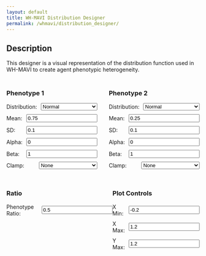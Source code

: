 ```yaml
---
layout: default
title: WH-MAVI Distribution Designer
permalink: /whmavi/distribution_designer/
---
```


## Description
This designer is a visual representation of the distribution function used in WH-MAVI to create agent phenotypic heterogeneity.

<script src="https://cdn.jsdelivr.net/npm/chart.js"></script>
<script src="https://ryanmimrie.github.io/assets/js/math.js"></script>

<style>

  h3 {
      text-align: left;
  }
  
  #controls {
    margin-top: 20px;
  }
  
  .control-group {
    margin-bottom: 10px;
    display: flex;
    align-items: center;
  }
  
  .control-group label {
    flex: 1;
    margin-right: 10px;
  }
  
  .control-group select {
    flex: 2;
  }
  
  @media (max-width: 768px) {

    h3 {
        text-align: center;
    }
    
      .control-group {
          flex-direction: column;
      }
  
      .control-group label {
          margin-right: 0;
          margin-bottom: 5px;
      }
  
      .control-group input[type="number"],
      .control-group select {
        flex: none;
        width: 95%;
      }
  }  

  .hidden {
    display: none;
  }
</style>

<canvas id="distributionChart" width="800" height="400"></canvas>

<div id="controls" style="display: flex; justify-content: space-between;">
  <!-- Distribution 1 Inputs -->
  <div id="distribution1-controls">
    <h3>Phenotype 1</h3>
    <div class="control-group">
      <label for="distribution1">Distribution:</label>
      <select id="distribution1" onchange="toggleInputs('1')">
        <option value="normal">Normal</option>
        <option value="johnson-su">Johnson-SU</option>
        <option value="beta">Beta</option>
      </select>
    </div>
    <div class="control-group" id="mean1-group">
      <label for="mean1">Mean:</label>
      <input type="number" id="mean1" value="0.75" step="0.01">
    </div>
    <div class="control-group" id="sd1-group">
      <label for="sd1">SD:</label>
      <input type="number" id="sd1" value="0.1" step="0.01">
    </div>
    <div class="control-group" id="alpha1-group">
      <label for="alpha1">Alpha:</label>
      <input type="number" id="alpha1" value="0" step="0.01">
    </div>
    <div class="control-group" id="beta1-group">
      <label for="beta1">Beta:</label>
      <input type="number" id="beta1" value="1" step="0.1">
    </div>
    <div class="control-group hidden" id="scale1-group">
      <label for="scale1">Scale:</label>
      <input type="number" id="scale1" value="1" step="0.1">
    </div>
    <div class="control-group" id="clamp1-group">
      <label for="clamp1">Clamp:</label>
      <select id="clamp1">
        <option value="none">None</option>
        <option value="ignore">Ignore</option>
        <option value="squish">Squish</option>
      </select>
    </div>
  </div>

  <!-- Distribution 2 Inputs -->
  <div id="distribution2-controls">
    <h3>Phenotype 2</h3>
    <div class="control-group">
      <label for="distribution2">Distribution:</label>
      <select id="distribution2" onchange="toggleInputs('2')">
        <option value="normal">Normal</option>
        <option value="johnson-su">Johnson-SU</option>
        <option value="beta">Beta</option>
      </select>
    </div>
    <div class="control-group" id="mean2-group">
      <label for="mean2">Mean:</label>
      <input type="number" id="mean2" value="0.25" step="0.01">
    </div>
    <div class="control-group" id="sd2-group">
      <label for="sd2">SD:</label>
      <input type="number" id="sd2" value="0.1" step="0.01">
    </div>
    <div class="control-group" id="alpha2-group">
      <label for="alpha2">Alpha:</label>
      <input type="number" id="alpha2" value="0" step="0.01">
    </div>
    <div class="control-group" id="beta2-group">
      <label for="beta2">Beta:</label>
      <input type="number" id="beta2" value="1" step="0.1">
    </div>
    <div class="control-group hidden" id="scale2-group">
      <label for="scale2">Scale:</label>
      <input type="number" id="scale2" value="1" step="0.1">
    </div>
    <div class="control-group" id="clamp2-group">
      <label for="clamp2">Clamp:</label>
      <select id="clamp2">
        <option value="none">None</option>
        <option value="ignore">Ignore</option>
        <option value="squish">Squish</option>
      </select>
    </div>
  </div>
</div>

<div id="controls" style="display: flex; justify-content: space-between;">
  <div id="population-controls">
    <h3>Ratio</h3>
    <div class="control-group">
          <label for="phenoratio">Phenotype Ratio:</label>
          <input type="number" id="phenoratio" value="0.5" step="0.01">
        </div>
  </div>
  <div id="plot-controls">
    <h3>Plot Controls</h3>
    <div class="control-group">
          <label for="xmin">X Min:</label>
          <input type="number" id="xmin" value="-0.2" step="0.1">
        </div>
    <div class="control-group">
      <label for="xmax">X Max:</label>
      <input type="number" id="xmax" value="1.2" step="0.1">
    </div>
    <div class="control-group">
      <label for="ymax">Y Max:</label>
      <input type="number" id="ymax" value="1.2" step="0.1">
    </div>
  </div>
</div>

<script>
function toggleInputs(groupNumber) {
  
  const distributionType = document.getElementById('distribution' + groupNumber).value;
  const meanGroup = document.getElementById('mean' + groupNumber + '-group');
  const sdGroup = document.getElementById('sd' + groupNumber + '-group');
  const clampGroup = document.getElementById('clamp' + groupNumber + '-group');
  const alphaGroup = document.getElementById('alpha' + groupNumber + '-group');
  const betaGroup = document.getElementById('beta' + groupNumber + '-group');
  const scaleGroup = document.getElementById('scale' + groupNumber + '-group');

  if (distributionType === 'normal') {
    meanGroup.classList.remove('hidden');
    sdGroup.classList.remove('hidden');
    clampGroup.classList.remove('hidden');
    alphaGroup.classList.add('hidden');
    betaGroup.classList.add('hidden');
    scaleGroup.classList.add('hidden');
  } else if (distributionType === 'johnson-su') {
    meanGroup.classList.remove('hidden');
    sdGroup.classList.remove('hidden');
    clampGroup.classList.remove('hidden');
    alphaGroup.classList.remove('hidden');
    betaGroup.classList.remove('hidden');
    scaleGroup.classList.add('hidden');
  } else if (distributionType === 'beta') {
    meanGroup.classList.add('hidden');
    sdGroup.classList.add('hidden');
    clampGroup.classList.add('hidden');
    alphaGroup.classList.remove('hidden');
    betaGroup.classList.remove('hidden');
    scaleGroup.classList.remove('hidden');
  }
}

document.addEventListener('DOMContentLoaded', function() {
  toggleInputs('1');
  toggleInputs('2');
});
</script>

<script>
let chart;
  
function calculateDistribution(distribution, xmin, xmax, mean, sd, alpha, beta, scale, clamp) {
  const x_values = [];
  const step = (xmax - xmin) / 200;

  for (let x = xmin; x <= xmax; x += step) {
    x_values.push(x);
  }

  let y_values = [];

  if (distribution === "normal") {
    y_values = x_values.map((x) => {
        if (sd === 0) {
            const closestX = x_values.reduce((a, b) => Math.abs(b - mean) < Math.abs(a - mean) ? b : a);
            return x === closestX ? 1 : 0;
        }
      const factor = 1 / (sd * Math.sqrt(2 * Math.PI));
      const exponent = -0.5 * Math.pow((x - mean) / sd, 2);
      return factor * Math.exp(exponent);
    });
  } else if (distribution === "johnson-su") {
    y_values = x_values.map((x) => {
        if (sd === 0) {
            const closestX = x_values.reduce((a, b) => Math.abs(b - mean) < Math.abs(a - mean) ? b : a);
            return x === closestX ? 1 : 0;
        }
      const sqrtTwoPi = Math.sqrt(2 * Math.PI);
      const factor = beta / (sd * sqrtTwoPi);
      const z = Math.asinh((x - mean) / sd);
      const exponent = -0.5 * Math.pow(alpha + beta * z, 2);
      const denominator = Math.sqrt(1 + Math.pow((x - mean) / sd, 2));
      return factor * Math.exp(exponent) / denominator;
    });
    else if (distribution === "beta") {
      y_values = x_values.map((x) => {
        if (x < 0 || x > 1) return {x: x * scale, y: 0};
    
        const gammaAlpha = math.gamma(alpha);
        const gammaBeta = math.gamma(beta);
        const gammaAlphaBeta = math.gamma(alpha + beta);
        const normalization = gammaAlpha * gammaBeta / gammaAlphaBeta;
        const pdfValue = (Math.pow(x, alpha - 1) * Math.pow(1 - x, beta - 1)) / normalization;
    
        return {x: x * scale, y: pdfValue};
      });
  }

  if (clamp == "ignore") {
      y_values = y_values.map((y, i) => {
        if (x_values[i] < 0 || x_values[i] > 1) {
          return 0;
        }
        return y;
      });
    } else if (clamp == "squish") {
      const sumYBelowZero = x_values.reduce((acc, x, i) => x < 0 ? acc + y_values[i] : acc, 0);
      const sumYAboveOne = x_values.reduce((acc, x, i) => x > 1 ? acc + y_values[i] : acc, 0);
    
      let indexClosestToZero = 0;
      let indexClosestToOne = 0;
      let minDistToZero = Infinity;
      let minDistToOne = Infinity;
    
      x_values.forEach((x, i) => {
        if (Math.abs(x) < minDistToZero) {
          minDistToZero = Math.abs(x);
          indexClosestToZero = i;
        }
        if (Math.abs(x - 1) < minDistToOne) {
          minDistToOne = Math.abs(x - 1);
          indexClosestToOne = i;
        }
      });
    
      y_values = y_values.map((y, i) => {
        if (x_values[i] < 0 || x_values[i] > 1) {
          return 0;
        } else if (i === indexClosestToZero) {
          return sumYBelowZero;
        } else if (i === indexClosestToOne) {
          return sumYAboveOne;
        }
        return y;
      });
    }

  return { x_values, y_values };
}

function plotDistribution() {
  const distribution1 = document.getElementById("distribution1").value;
  const mean1 = parseFloat(document.getElementById("mean1").value);
  const sd1 = parseFloat(document.getElementById("sd1").value);
  const alpha1 = parseFloat(document.getElementById("alpha1").value);
  const beta1 = parseFloat(document.getElementById("beta1").value);
  const scale1 = parseFloat(document.getElementById("scale1").value);
  const clamp1 = document.getElementById("clamp1").value;

  const distribution2 = document.getElementById("distribution2").value;
  const mean2 = parseFloat(document.getElementById("mean2").value);
  const sd2 = parseFloat(document.getElementById("sd2").value);
  const alpha2 = parseFloat(document.getElementById("alpha2").value);
  const beta2 = parseFloat(document.getElementById("beta2").value);
  const scale2 = parseFloat(document.getElementById("scale2").value);
  const clamp2 = document.getElementById("clamp2").value;

  const xmin = parseFloat(document.getElementById("xmin").value);
  const xmax = parseFloat(document.getElementById("xmax").value);
  const ymax = parseFloat(document.getElementById("ymax").value);

  const { x_values: x_values1, y_values: y_values1 } = calculateDistribution(distribution1, xmin, xmax, mean1, sd1, alpha1, beta1, scale1, clamp1);
  const { x_values: x_values2, y_values: y_values2 } = calculateDistribution(distribution2, xmin, xmax, mean2, sd2, alpha2, beta2, scale2, clamp2);

  const y_values_sum = y_values1.map((y, i) => y + y_values2[i]);

  if (!chart) {
    const ctx = document.getElementById("distributionChart").getContext("2d");
    chart = new Chart(ctx, {
      type: "line",
      data: {
        labels: x_values1,
        datasets: [
          {
            label: "Phenotypic Group 1",
            data: y_values1,
            borderColor: "#3498db",
            fill: false,
            pointRadius: 0,
          },
          {
            label: "Phenotypic Group 2",
            data: y_values2,
            borderColor: "#e74c3c",
            fill: false,
            pointRadius: 0,
          },
          {
            label: "Agent Population Distribution",
            data: y_values_sum,
            backgroundColor: "#34495e",
            fill: true,
            pointRadius: 0,
          },
        ],
      },
      options: {
        scales: {
          x: {
            type: "linear",
            position: "bottom",
          },
          y: {
            max: ymax,
          },
        },
      }
    });
  } else {
    // Update the existing chart's data and refresh it
    chart.data.labels = x_values1;
    chart.data.datasets[0].data = y_values1;
    chart.data.datasets[1].data = y_values2;
    chart.data.datasets[2].data = y_values_sum;
    chart.options.scales.y.max = ymax;
    chart.update();
  }
}


  // Attach change listeners to all controls to update the chart on input change
  document.querySelectorAll("#controls input, #controls select").forEach((input) => {
    input.addEventListener("input", plotDistribution);
  });

  // Initial plot
  plotDistribution();
</script>
